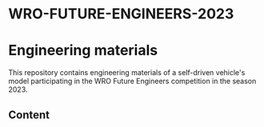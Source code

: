 ﻿# WRO-FUTURE-ENGINEERS-2023
Engineering materials
====
This repository contains engineering materials of a self-driven vehicle's model participating in the WRO Future Engineers competition in the season 2023.

## Content
